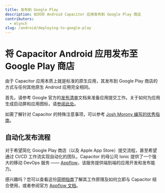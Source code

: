 ```yaml
---
title: 发布到 Google Play
description: 如何将 Android Capacitor 应用发布到 Google Play 商店
contributors:
  - mlynch
slug: /android/deploying-to-google-play
---
```


# 将 Capacitor Android 应用发布至 Google Play 商店

由于 Capacitor 应用本质上就是标准的原生应用，其发布到 Google Play 商店的方式与任何其他原生 Android 应用完全相同。

首先，请参考 Google 官方的[发布清单](https://developer.android.com/distribute/best-practices/launch/launch-checklist)文档来准备应用提交工作。关于如何为应用生成启动屏和应用图标，请[参阅此处](/main/guides/splash-screens-and-icons.md)。

如需了解针对 Capacitor 的特殊注意事项，可以参考 [Josh Morony 编写的优秀指南](https://www.joshmorony.com/deploying-capacitor-applications-to-android-development-distribution/)。

## 自动化发布流程

对于希望简化 Google Play 商店（以及 Apple App Store）提交流程，甚至希望通过 CI/CD 工作流实现自动化的团队，Capacitor 的母公司 Ionic 提供了一个强大的移动 DevOps 服务 —— [Appflow](https://useappflow.com/)，该服务提供端到端的应用开发和发布能力。

感兴趣吗？您可以查看这份[简明指南](/main/guides/deploying-updates.md)了解其工作原理及如何立即与 Capacitor 结合使用，或者参阅官方 [Appflow 文档](https://ionicframework.com/docs/appflow/)。